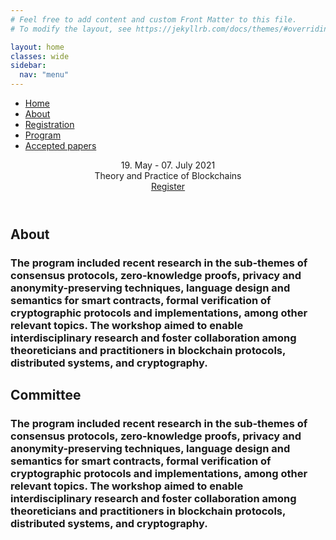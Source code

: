 ```yaml
---
# Feel free to add content and custom Front Matter to this file.
# To modify the layout, see https://jekyllrb.com/docs/themes/#overriding-theme-defaults

layout: home
classes: wide
sidebar:
  nav: "menu"
--- 
```


<head>
<link rel="stylesheet" href="/css/main.css">
</head>

<body>
    <!-- Navigation-->
        <nav class="navbar navbar-expand-lg navbar-dark fixed-top" id="mainNav">
                <div class="collapse navbar-collapse" id="navbarResponsive">
                    <ul class="navbar-nav text-uppercase ml-auto">
                        <li class="nav-item"><a class="nav-link js-scroll-trigger" href="#services">Home</a></li>
                        <li class="nav-item"><a class="nav-link js-scroll-trigger" href="#portfolio">About</a></li>
                        <li class="nav-item"><a class="nav-link js-scroll-trigger" href="#about">Registration</a></li>
                        <li class="nav-item"><a class="nav-link js-scroll-trigger" href="#team">Program</a></li>
                        <li class="nav-item"><a class="nav-link js-scroll-trigger" href="#contact">Accepted papers</a></li>
                    </ul>
                </div>
        </nav>
        <!-- Masthead-->
        <header class="masthead">
            <div class="container">
                <div class="masthead-subheading">19. May - 07. July 2021</div>
                <div class="masthead-heading text-uppercase">Theory and Practice of Blockchains</div>
                <a class="btn btn-primary btn-xl text-uppercase js-scroll-trigger" href="#services">Register</a>
            </div>
        </header>
         <!-- About-->
        <section class="page-section" id="about">
            <div class="container">
                <div class="text-center">
                    <h2 class="section-heading text-uppercase">About</h2>
                    <h3 class="section-subheading text-muted">The program included recent research in the sub-themes of consensus protocols, zero-knowledge proofs, privacy and anonymity-preserving techniques, language design and semantics for smart contracts, formal verification of cryptographic protocols and implementations, among other relevant topics. The workshop aimed to enable interdisciplinary research and foster collaboration among theoreticians and practitioners in blockchain protocols, distributed systems, and cryptography.</h3>
                </div>
            </div>
        </section>
        <!-- Committee-->
        <section class="page-section" id="about">
            <div class="container">
                <div class="text-center">
                    <h2 class="section-heading text-uppercase">Committee</h2>
                    <h3 class="section-subheading text-muted">The program included recent research in the sub-themes of consensus protocols, zero-knowledge proofs, privacy and anonymity-preserving techniques, language design and semantics for smart contracts, formal verification of cryptographic protocols and implementations, among other relevant topics. The workshop aimed to enable interdisciplinary research and foster collaboration among theoreticians and practitioners in blockchain protocols, distributed systems, and cryptography.</h3>
                </div>
            </div>
        </section>
</body>